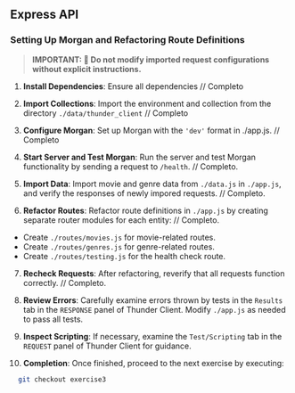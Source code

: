## Express API

### Setting Up Morgan and Refactoring Route Definitions

> **IMPORTANT: 🚫 Do not modify imported request configurations without explicit instructions.**

1. **Install Dependencies**: Ensure all dependencies // Completo

2. **Import Collections**: Import the environment and collection from the directory `./data/thunder_client` // Completo

3. **Configure Morgan**: Set up Morgan with the `'dev'` format in ./app.js. // Completo

4. **Start Server and Test Morgan**: Run the server and test Morgan functionality by sending a request to `/health`. // Completo.

5. **Import Data**: Import movie and genre data from `./data.js` in `./app.js`, and verify the responses of newly impored requests. // Completo.

6. **Refactor Routes**: Refactor route definitions in `./app.js` by creating separate router modules for each entity: // Completo.

- Create `./routes/movies.js` for movie-related routes.
- Create `./routes/genres.js` for genre-related routes.
- Create `./routes/testing.js` for the health check route.

7. **Recheck Requests**: After refactoring, reverify that all requests function correctly. // Completo.

8. **Review Errors**: Carefully examine errors thrown by tests in the `Results` tab in the `RESPONSE` panel of Thunder Client. Modify `./app.js` as needed to pass all tests.

9. **Inspect Scripting**: If necessary, examine the `Test/Scripting` tab in the `REQUEST` panel of Thunder Client for guidance.

10. **Completion**: Once finished, proceed to the next exercise by executing:

```bash
  git checkout exercise3
```
